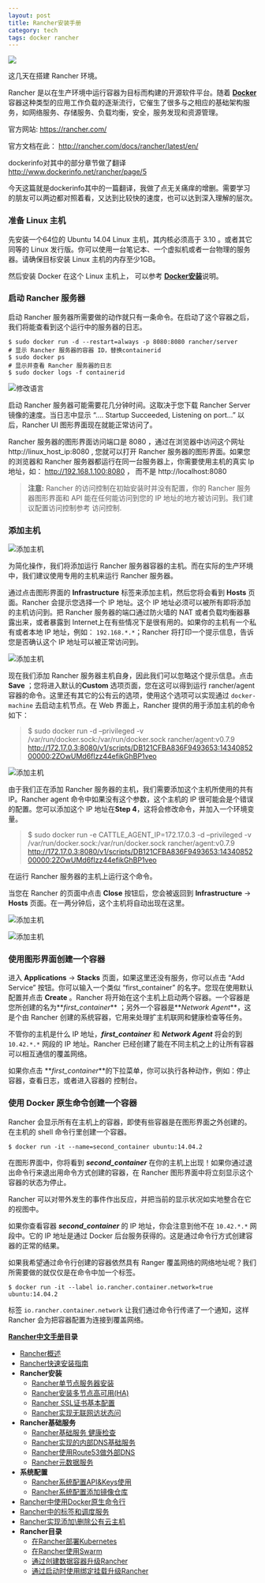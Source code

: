 ```yaml
---
layout: post
title: Rancher安装手册
category: tech
tags: docker rancher
---
```

![](https://cdn.kelu.org/blog/tags/rancher.jpg)

这几天在搭建 Rancher 环境。

Rancher 是以在生产环境中运行容器为目标而构建的开源软件平台。随着 [**Docker**](http://www.dockerinfo.net/) 容器这种类型的应用工作负载的逐渐流行，它催生了很多与之相应的基础架构服务，如网络服务、存储服务、负载均衡，安全，服务发现和资源管理。

官方网站: <https://rancher.com/>

官方文档在此： <http://rancher.com/docs/rancher/latest/en/>

dockerinfo对其中的部分章节做了翻译<http://www.dockerinfo.net/rancher/page/5>

今天这篇就是dockerinfo其中的一篇翻译，我做了点无关痛痒的增删。需要学习的朋友可以两边都对照着看，又达到比较快的速度，也可以达到深入理解的层次。


### 准备 Linux 主机

先安装一个64位的 Ubuntu 14.04 Linux 主机，其内核必须高于 3.10 。或者其它同等的 Linux 发行版。你可以使用一台笔记本、一个虚拟机或者一台物理的服务器。请确保目标安装 Linux 主机的内存至少1GB。

然后安装 Docker 在这个 Linux 主机上， 可以参考 [**Docker安装**](http://www.dockerinfo.net/dockerinstall)说明。

### 启动 Rancher 服务器

启动 Rancher 服务器所需要做的动作就只有一条命令。在启动了这个容器之后，我们将能查看到这个运行中的服务器的日志。

```
$ sudo docker run -d --restart=always -p 8080:8080 rancher/server
# 显示 Rancher 服务器的容器 ID，替换containerid
$ sudo docker ps
# 显示并查看 Rancher 服务器的日志
$ sudo docker logs -f containerid
```
![修改语言](https://cdn.kelu.org/blog/2017/10/rancher1.jpg)

启动 Rancher 服务器可能需要花几分钟时间。这取决于您下载 Rancher Server镜像的速度。当日志中显示 “…. Startup Succeeded, Listening on port…” 以后，Rancher UI 图形界面现在就能正常访问了。

Rancher 服务器的图形界面访问端口是 8080 ，通过在浏览器中访问这个网址 http://linux_host_ip:8080 , 您就可以打开 Rancher 服务器的图形界面。如果您的浏览器和 Rancher 服务器都运行在同一台服务器上，你需要使用主机的真实 Ip 地址，如： http://192.168.1.100:8080 ， 而不是 http://localhost:8080

> **注意:** Rancher 的访问控制在初始安装时并没有配置，你的 Rancher 服务器图形界面和 API 能在任何能访问到您的 IP 地址的地方被访问到。我们建议配置访问控制参考 访问控制.

### 添加主机

![添加主机](https://cdn.kelu.org/blog/2017/10/rancher2.jpg)

为简化操作，我们将添加运行 Rancher 服务器容器的主机。而在实际的生产环境中，我们建议使用专用的主机来运行 Rancher 服务器。

通过点击图形界面的 **Infrastructure** 标签来添加主机，然后您将会看到 **Hosts** 页面。Rancher 会提示您选择一个 IP 地址。这个 IP 地址必须可以被所有即将添加的主机访问到。把 Rancher 服务器的端口通过防火墙的 NAT 或者负载均衡器暴露出来，或者暴露到 Internet上在有些情况下是很有用的。如果你的主机有一个私有或者本地 IP 地址，例如： `192.168.*.*`；Rancher 将打印一个提示信息，告诉您是否确认这个 IP 地址可以被正常访问到。

![添加主机](https://cdn.kelu.org/blog/2017/10/rancher3.jpg)

现在我们添加 Rancher 服务器主机自身，因此我们可以忽略这个提示信息。点击 **Save** ；您将进入默认的**Custom** 选项页面，您在这可以得到运行 rancher/agent 容器的命令。这里还有其它的公有云的选项，使用这个选项可以实现通过 `docker-machine` 去启动主机节点。在 Web 界面上，Rancher 提供的用于添加主机的命令如下：

> $ sudo docker run -d –privileged -v /var/run/docker.sock:/var/run/docker.sock rancher/agent:v0.7.9 http://172.17.0.3:8080/v1/scripts/DB121CFBA836F9493653:1434085200000:2ZOwUMd6fIzz44efikGhBP1veo

![添加主机](https://cdn.kelu.org/blog/2017/10/rancher4.jpg)

由于我们正在添加 Rancher 服务器的主机，我们需要添加这个主机所使用的共有 IP。Rancher agent 命令中如果没有这个参数，这个主机的 IP 很可能会是个错误的配置。您可以添加这个 IP 地址在**Step 4**，这将会修改命令，并加入一个环境变量。

> $ sudo docker run -e CATTLE_AGENT_IP=172.17.0.3 -d –privileged -v /var/run/docker.sock:/var/run/docker.sock rancher/agent:v0.7.9 http://172.17.0.3:8080/v1/scripts/DB121CFBA836F9493653:1434085200000:2ZOwUMd6fIzz44efikGhBP1veo

在运行 Rancher 服务器的主机上运行这个命令。

当您在 Rancher 的页面中点击 **Close** 按钮后，您会被返回到 **Infrastructure** -> **Hosts** 页面。在一两分钟后，这个主机将自动出现在这里。

![添加主机](https://cdn.kelu.org/blog/2017/10/rancher5.jpg)

![添加主机](https://cdn.kelu.org/blog/2017/10/rancher6.jpg)


### 使用图形界面创建一个容器

进入 **Applications** -> **Stacks** 页面，如果这里还没有服务，你可以点击 “Add Service” 按钮。你可以输入一个类似 “first_container” 的名字。您现在使用默认配置并点击 **Create** 。Rancher 将开始在这个主机上启动两个容器。一个容器是您所创建的名为**_first_container_** ；另外一个容器是**_Network Agent_**，这是个由 Rancher 创建的系统容器，它用来处理扩主机联网和健康检查等任务。

不管你的主机是什么 IP 地址，**_first_container_** 和 **_Network Agent_** 将会的到 `10.42.*.*` 网段的 IP 地址。Rancher 已经创建了能在不同主机之上的让所有容器可以相互通信的覆盖网络。

如果你点击 **_first_container_**的下拉菜单，你可以执行各种动作，例如：停止容器，查看日志，或者进入容器的 控制台。

### 使用 Docker 原生命令创建一个容器

Rancher 会显示所有在主机上的容器，即使有些容器是在图形界面之外创建的。在主机的 shell 命令行里创建一个容器。

```
$ docker run -it --name=second_container ubuntu:14.04.2
```

在图形界面中，你将看到 **_second_container_** 在你的主机上出现！如果你通过退出命令行来退出用命令方式创建的容器，在 Rancher 图形界面中将立刻显示这个容器的状态为停止。

Rancher 可以对带外发生的事件作出反应，并把当前的显示状况如实地整合在它的视图中。

如果你查看容器 **_second_container_** 的 IP 地址，你会注意到他不在 `10.42.*.*` 网段中。它的 IP 地址是通过 Docker 后台服务获得的。这是通过命令行方式创建容器的正常的结果。

如果我希望通过命令行创建的容器依然具有 Ranger 覆盖网络的网络地址呢？我们所需要做的就仅仅是在命令中加一个标签。

```
$ docker run -it --label io.rancher.container.network=true ubuntu:14.04.2
```

标签 `io.rancher.container.network` 让我们通过命令行传递了一个通知，这样 Rancher 会为把容器配置为连接到覆盖网络。

**[Rancher中文手册](http://www.dockerinfo.net/docker/rancher%e4%b8%ad%e6%96%87%e6%89%8b%e5%86%8c "更多关于 Rancher中文手册 的文章")目录**

*   [Rancher概述](http://www.dockerinfo.net/238.html)
*   [Rancher快速安装指南](http://www.dockerinfo.net/247.html)
*   **Rancher安装**
    *   [Rancher单节点服务器安装](http://www.dockerinfo.net/258.html "Rancher单节点服务器安装-DockerInfo")
    *   [Rancher安装多节点高可用(HA)](http://www.dockerinfo.net/260.html "Rancher安装多节点高可用(HA)-DockerInfo")
    *   [Rancher SSL证书基本配置](http://www.dockerinfo.net/264.html "Rancher SSL证书基本配置-DockerInfo")
    *   [Rancher实现无联网访状态问](http://www.dockerinfo.net/267.html "Rancher实现无联网访状态问-DockerInfo")
*   **Rancher基础服务**
    *   [Rancher基础服务 健康检查](http://www.dockerinfo.net/274.html "Rancher基础服务 健康检查-DockerInfo")
    *   [Rancher实现的内部DNS基础服务](http://www.dockerinfo.net/278.html "Rancher实现的内部DNS基础服务-DockerInfo")
    *   [Rancher使用Route53做外部DNS](http://www.dockerinfo.net/280.html "Rancher使用Route53做外部DNS-DockerInfo")
    *   [Rancher元数据服务](http://www.dockerinfo.net/282.html "Rancher元数据服务-DockerInfo")
*   **系统配置**
    *   [Rancher系统配置API&Keys使用](http://www.dockerinfo.net/284.html "Rancher系统配置API&Keys使用-DockerInfo")
    *   [Rancher系统配置添加镜像仓库](http://www.dockerinfo.net/286.html "Rancher系统配置添加镜像仓库-DockerInfo")
*   [Rancher中使用Docker原生命令行](http://www.dockerinfo.net/288.html "Rancher中使用Docker原生命令行-DockerInfo")
*   [Rancher中的标签和调度服务](http://www.dockerinfo.net/292.html "Rancher中的标签和调度服务-DockerInfo")
*   [Rancher实现添加\删除公有云主机](http://www.dockerinfo.net/272.html "Rancher实现添加\删除公有云主机-DockerInfo")
*   **Rancher目录**
    *   [在Rancher部署Kubernetes](http://www.dockerinfo.net/294.html "在Rancher部署Kubernetes-DockerInfo")
    *   [在Rancher使用Swarm](http://www.dockerinfo.net/296.html "在Rancher使用Swarm-DockerInfo")
    *   [通过创建数据容器升级Rancher](http://www.dockerinfo.net/298.html "通过创建数据容器升级Rancher-DockerInfo")
    *   [通过启动时使用绑定挂载升级Rancher](http://www.dockerinfo.net/300.html "通过启动时使用绑定挂载升级Rancher-DockerInfo")

